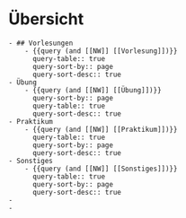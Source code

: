 # Übersicht
	- ## Vorlesungen
		- {{query (and [[NW]] [[Vorlesung]])}}
		  query-table:: true
		  query-sort-by:: page
		  query-sort-desc:: true
	- Übung
		- {{query (and [[NW]] [[Übung]])}}
		  query-sort-by:: page
		  query-table:: true
		  query-sort-desc:: true
	- Praktikum
		- {{query (and [[NW]] [[Praktikum]])}}
		  query-table:: true
		  query-sort-by:: page
		  query-sort-desc:: true
	- Sonstiges
		- {{query (and [[NW]] [[Sonstiges]])}}
		  query-table:: true
		  query-sort-by:: page
		  query-sort-desc:: true
	-
	-